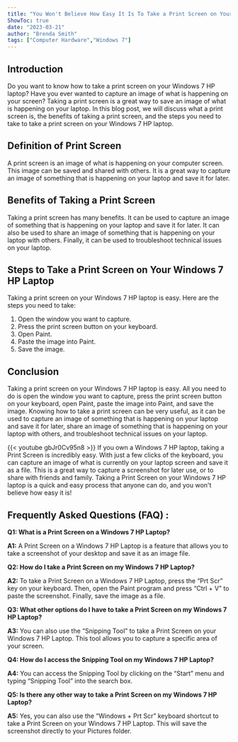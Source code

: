 ```yaml
---
title: "You Won't Believe How Easy It Is To Take a Print Screen on Your Windows 7 HP Laptop!"
ShowToc: true 
date: "2023-03-21"
author: "Brenda Smith" 
tags: ["Computer Hardware","Windows 7"]
---
```

## Introduction
Do you want to know how to take a print screen on your Windows 7 HP laptop? Have you ever wanted to capture an image of what is happening on your screen? Taking a print screen is a great way to save an image of what is happening on your laptop. In this blog post, we will discuss what a print screen is, the benefits of taking a print screen, and the steps you need to take to take a print screen on your Windows 7 HP laptop. 

## Definition of Print Screen
A print screen is an image of what is happening on your computer screen. This image can be saved and shared with others. It is a great way to capture an image of something that is happening on your laptop and save it for later.

## Benefits of Taking a Print Screen
Taking a print screen has many benefits. It can be used to capture an image of something that is happening on your laptop and save it for later. It can also be used to share an image of something that is happening on your laptop with others. Finally, it can be used to troubleshoot technical issues on your laptop. 

## Steps to Take a Print Screen on Your Windows 7 HP Laptop
Taking a print screen on your Windows 7 HP laptop is easy. Here are the steps you need to take: 

1. Open the window you want to capture. 
2. Press the print screen button on your keyboard. 
3. Open Paint. 
4. Paste the image into Paint. 
5. Save the image. 

## Conclusion
Taking a print screen on your Windows 7 HP laptop is easy. All you need to do is open the window you want to capture, press the print screen button on your keyboard, open Paint, paste the image into Paint, and save the image. Knowing how to take a print screen can be very useful, as it can be used to capture an image of something that is happening on your laptop and save it for later, share an image of something that is happening on your laptop with others, and troubleshoot technical issues on your laptop.

{{< youtube gbJr0Cv95n8 >}} 
If you own a Windows 7 HP laptop, taking a Print Screen is incredibly easy. With just a few clicks of the keyboard, you can capture an image of what is currently on your laptop screen and save it as a file. This is a great way to capture a screenshot for later use, or to share with friends and family. Taking a Print Screen on your Windows 7 HP laptop is a quick and easy process that anyone can do, and you won't believe how easy it is!

## Frequently Asked Questions (FAQ) :
**Q1: What is a Print Screen on a Windows 7 HP Laptop?**

**A1:** A Print Screen on a Windows 7 HP Laptop is a feature that allows you to take a screenshot of your desktop and save it as an image file.

**Q2: How do I take a Print Screen on my Windows 7 HP Laptop?**

**A2:** To take a Print Screen on a Windows 7 HP Laptop, press the “Prt Scr” key on your keyboard. Then, open the Paint program and press “Ctrl + V” to paste the screenshot. Finally, save the image as a file.

**Q3: What other options do I have to take a Print Screen on my Windows 7 HP Laptop?**

**A3:** You can also use the “Snipping Tool” to take a Print Screen on your Windows 7 HP Laptop. This tool allows you to capture a specific area of your screen.

**Q4: How do I access the Snipping Tool on my Windows 7 HP Laptop?**

**A4:** You can access the Snipping Tool by clicking on the “Start” menu and typing “Snipping Tool” into the search box.

**Q5: Is there any other way to take a Print Screen on my Windows 7 HP Laptop?**

**A5:** Yes, you can also use the “Windows + Prt Scr” keyboard shortcut to take a Print Screen on your Windows 7 HP Laptop. This will save the screenshot directly to your Pictures folder.


